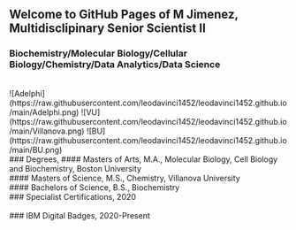 ## Welcome to GitHub Pages of M Jimenez, Multidisclipinary Senior Scientist II
### Biochemistry/Molecular Biology/Cellular Biology/Chemistry/Data Analytics/Data Science
<br>
![Adelphi](https://raw.githubusercontent.com/leodavinci1452/leodavinci1452.github.io/main/Adelphi.png)
![VU](https://raw.githubusercontent.com/leodavinci1452/leodavinci1452.github.io/main/Villanova.png)
![BU](https://raw.githubusercontent.com/leodavinci1452/leodavinci1452.github.io/main/BU.png)
<br>
### Degrees,
#### Masters of Arts, M.A., Molecular Biology, Cell Biology and Biochemistry, Boston University
<br>
#### Masters of Science, M.S., Chemistry, Villanova University
<br>
#### Bachelors of Science, B.S., Biochemistry
<br>
### Specialist Certifications, 2020
<div data-iframe-width="150" data-iframe-height="270" data-share-badge-id="955346c1-56e9-4abf-8da3-0dc56e986693" data-share-badge-host="https://www.youracclaim.com"></div><script type="text/javascript" async src="//cdn.youracclaim.com/assets/utilities/embed.js"></script>
<div data-iframe-width="150" data-iframe-height="270" data-share-badge-id="467d0769-99da-49c9-82dd-d10640147170" data-share-badge-host="https://www.youracclaim.com"></div><script type="text/javascript" async src="//cdn.youracclaim.com/assets/utilities/embed.js"></script>
<div data-iframe-width="150" data-iframe-height="270" data-share-badge-id="c096b76a-d631-4df8-9ae9-52919a24bde8" data-share-badge-host="https://www.youracclaim.com"></div><script type="text/javascript" async src="//cdn.youracclaim.com/assets/utilities/embed.js"></script>
<br>
### IBM Digital Badges, 2020-Present


